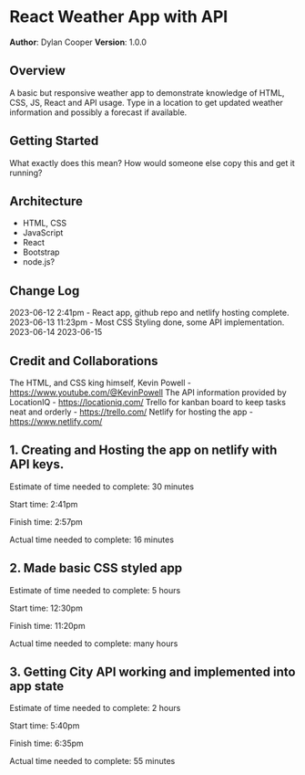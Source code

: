# React Weather App with API

**Author**: Dylan Cooper
**Version**: 1.0.0

## Overview

A basic but responsive weather app to demonstrate knowledge of HTML, CSS, JS, React and API usage. Type in a location to get updated weather information and possibly a forecast if available.

## Getting Started

What exactly does this mean? How would someone else copy this and get it running?

## Architecture

+ HTML, CSS
+ JavaScript
+ React
+ Bootstrap
+ node.js?

## Change Log

2023-06-12 2:41pm - React app, github repo and netlify hosting complete.
2023-06-13 11:23pm - Most CSS Styling done, some API implementation.
2023-06-14
2023-06-15

## Credit and Collaborations

The HTML, and CSS king himself, Kevin Powell - https://www.youtube.com/@KevinPowell
The API information provided by LocationIQ - https://locationiq.com/
Trello for kanban board to keep tasks neat and orderly - https://trello.com/
Netlify for hosting the app - https://www.netlify.com/

## 1. Creating and Hosting the app on netlify with API keys.

Estimate of time needed to complete: 30 minutes

Start time: 2:41pm

Finish time: 2:57pm

Actual time needed to complete: 16 minutes

## 2. Made basic CSS styled app

Estimate of time needed to complete: 5 hours

Start time: 12:30pm

Finish time: 11:20pm

Actual time needed to complete: many hours

## 3. Getting City API working and implemented into app state

Estimate of time needed to complete: 2 hours

Start time: 5:40pm

Finish time: 6:35pm

Actual time needed to complete: 55 minutes
